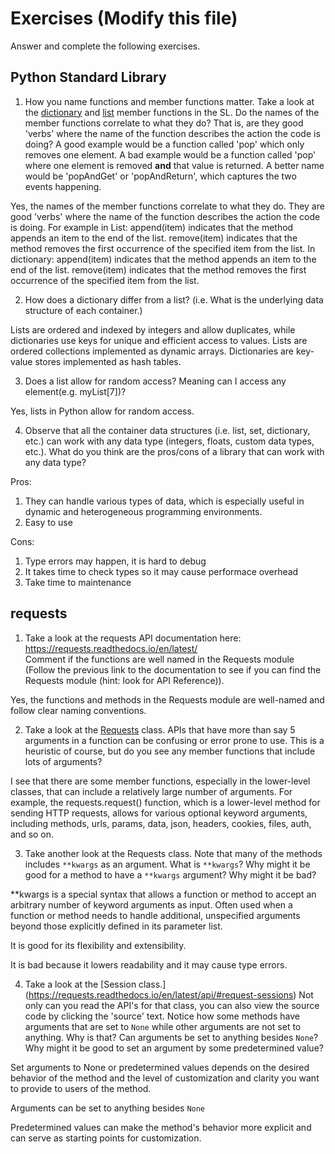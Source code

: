 # Exercises (Modify this file)

Answer and complete the following exercises.

## Python Standard Library

1. How you name functions and member functions matter. Take a look at the [dictionary](https://docs.python.org/3/library/stdtypes.html#typesmapping) 
and [list](https://docs.python.org/3/library/stdtypes.html#sequence-types-list-tuple-range) member functions in the SL. 
Do the names of the member functions correlate to what they do? That is, are they good 'verbs' where the name of the function describes the action the code is doing? A good example would be a function called 'pop' which only removes one element. A bad example would be a function called 'pop' where one element is removed **and** that value is returned. A better name would be 'popAndGet' or 'popAndReturn', which captures the two events happening.

Yes, the names of the member functions correlate to what they do. They are good 'verbs' where the name of the function describes the action the code is doing. For example in List: append(item) indicates that the method appends an item to the end of the list. remove(item) indicates that the method removes the first occurrence of the specified item from the list.
In dictionary: append(item) indicates that the method appends an item to the end of the list. remove(item) indicates that the method removes the first occurrence of the specified item from the list.

2. How does a dictionary differ from a list? (i.e. What is the underlying data structure of each container.)

Lists are ordered and indexed by integers and allow duplicates, while dictionaries use keys for unique and efficient access to values. Lists are ordered collections implemented as dynamic arrays. Dictionaries are key-value stores implemented as hash tables. 

3. Does a list allow for random access? Meaning can I access any element(e.g. myList[7])?

Yes, lists in Python allow for random access.

4. Observe that all the container data structures (i.e. list, set, dictionary, etc.) can work with any data type (integers, floats, custom data types, etc.). 
What do you think are the pros/cons of a library that can work with any data type?

Pros: 
1. They can handle various types of data, which is especially useful in dynamic and heterogeneous programming environments.
2. Easy to use

Cons:
1. Type errors may happen, it is hard to debug
2. It takes time to check types so it may cause performace overhead
3. Take time to maintenance

## requests

1. Take a look at the requests API documentation here: https://requests.readthedocs.io/en/latest/  
Comment if the functions are well named in the Requests module (Follow the previous link to the documentation to see if you can find the Requests module (hint: look for API Reference)).

Yes, the functions and methods in the Requests module are well-named and follow clear naming conventions.

2. Take a look at the [Requests](https://requests.readthedocs.io/en/latest/api/#lower-level-classes) class. APIs that have more than say 5 arguments in a function can be confusing or error prone to use. This is a heuristic of course, but do you see any member functions that include lots of arguments?

I see that there are some member functions, especially in the lower-level classes, that can include a relatively large number of arguments. For example, the requests.request() function, which is a lower-level method for sending HTTP requests, allows for various optional keyword arguments, including methods, urls, params, data, json, headers, cookies, files, auth, and so on.

3. Take another look at the Requests class. Note that many of the methods includes `**kwargs` as an argument. What is `**kwargs`? Why might it be good for a method to have a `**kwargs` argument? Why might it be bad?  

 **kwargs is a special syntax that allows a function or method to accept an arbitrary number of keyword arguments as input. Often used when a function or method needs to handle additional, unspecified arguments beyond those explicitly defined in its parameter list.

 It is good for its flexibility and extensibility.

 It is bad because it lowers readability and it may cause type errors.


4. Take a look at the [Session class.] (https://requests.readthedocs.io/en/latest/api/#request-sessions) Not only can you read the API's for that class, you can also view the source code by clicking the 'source' text. 
Notice how some methods have arguments that are set to `None` while other arguments are not set to anything. Why is that? Can arguments be set to anything besides `None`? Why might it be good to set an argument by some predetermined value?

Set arguments to None or predetermined values depends on the desired behavior of the method and the level of customization and clarity you want to provide to users of the method. 

Arguments can be set to anything besides `None`

Predetermined values can make the method's behavior more explicit and can serve as starting points for customization.

